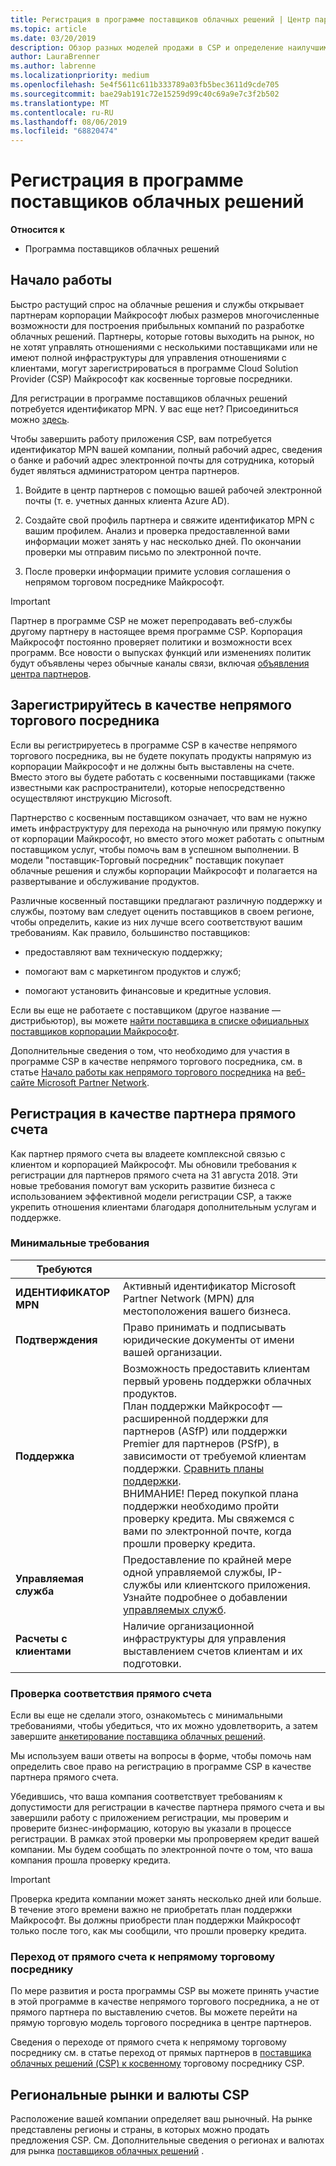 ```yaml
---
title: Регистрация в программе поставщиков облачных решений | Центр партнеров
ms.topic: article
ms.date: 03/20/2019
description: Обзор разных моделей продажи в CSP и определение наилучшим образом подходящей для вашего бизнеса
author: LauraBrenner
ms.author: labrenne
ms.localizationpriority: medium
ms.openlocfilehash: 5e4f5611c611b333789a03fb5bec3611d9cde705
ms.sourcegitcommit: bae29ab191c72e15259d99c40c69a9e7c3f2b502
ms.translationtype: MT
ms.contentlocale: ru-RU
ms.lasthandoff: 08/06/2019
ms.locfileid: "68820474"
---
```

# <a name="enroll-in-the-cloud-solution-provider-program"></a>Регистрация в программе поставщиков облачных решений

**Относится к**

- Программа поставщиков облачных решений  

## <a name="get-started"></a>Начало работы

Быстро растущий спрос на облачные решения и службы открывает партнерам корпорации Майкрософт любых размеров многочисленные возможности для построения прибыльных компаний по разработке облачных решений. Партнеры, которые готовы выходить на рынок, но не хотят управлять отношениями с несколькими поставщиками или не имеют полной инфраструктуры для управления отношениями с клиентами, могут зарегистрироваться в программе Cloud Solution Provider (CSP) Майкрософт как косвенные торговые посредники.

Для регистрации в программе поставщиков облачных решений потребуется идентификатор MPN. У вас еще нет? Присоединиться можно [здесь](https://epe.mspartner.microsoft.com/EPE/portal/en-US?partnerid=).

Чтобы завершить работу приложения CSP, вам потребуется идентификатор MPN вашей компании, полный рабочий адрес, сведения о банке и рабочий адрес электронной почты для сотрудника, который будет являться администратором центра партнеров.

1. Войдите в центр партнеров с помощью вашей рабочей электронной почты (т. е. учетных данных клиента Azure AD).

2. Создайте свой профиль партнера и свяжите идентификатор MPN с вашим профилем.
Анализ и проверка предоставленной вами информации может занять у нас несколько дней. По окончании проверки мы отправим письмо по электронной почте.

3. После проверки информации примите условия соглашения о непрямом торговом посреднике Майкрософт.

> [!IMPORTANT]  
> Партнер в программе CSP не может перепродавать веб-службы другому партнеру в настоящее время программе CSP. Корпорация Майкрософт постоянно проверяет политики и возможности всех программ. Все новости о выпусках функций или изменениях политик будут объявлены через обычные каналы связи, включая [объявления центра партнеров](https://partner.microsoft.com/pcv/announcements).

## <a name="enroll-as-an-indirect-reseller"></a>Зарегистрируйтесь в качестве непрямого торгового посредника

Если вы регистрируетесь в программе CSP в качестве непрямого торгового посредника, вы не будете покупать продукты напрямую из корпорации Майкрософт и не должны быть выставлены на счете. Вместо этого вы будете работать с косвенными поставщиками (также известными как распространители), которые непосредственно осуществляют инструкцию Microsoft.

Партнерство с косвенным поставщиком означает, что вам не нужно иметь инфраструктуру для перехода на рыночную или прямую покупку от корпорации Майкрософт, но вместо этого может работать с опытным поставщиком услуг, чтобы помочь вам в успешном выполнении. В модели "поставщик-Торговый посредник" поставщик покупает облачные решения и службы корпорации Майкрософт и полагается на развертывание и обслуживание продуктов.

Различные косвенный поставщики предлагают различную поддержку и службы, поэтому вам следует оценить поставщиков в своем регионе, чтобы определить, какие из них лучше всего соответствуют вашим требованиям. Как правило, большинство поставщиков:

- предоставляют вам техническую поддержку;

- помогают вам с маркетингом продуктов и служб;

- помогают установить финансовые и кредитные условия.

Если вы еще не работаете с поставщиком (другое название — дистрибьютор), вы можете [найти поставщика в списке официальных поставщиков корпорации Майкрософт](https://partnercenter.microsoft.com/partner/find-a-provider).

Дополнительные сведения о том, что необходимо для участия в программе CSP в качестве непрямого торгового посредника, см. в статье [Начало работы как непрямого торгового посредника](https://partner.microsoft.com/cloud-solution-provider/whats-required) на [веб-сайте Microsoft Partner Network](https://partner.microsoft.com/). 

## <a name="enroll-as-a-direct-bill-partner"></a>Регистрация в качестве партнера прямого счета

Как партнер прямого счета вы владеете комплексной связью с клиентом и корпорацией Майкрософт. Мы обновили требования к регистрации для партнеров прямого счета на 31 августа 2018. Эти новые требования помогут вам ускорить развитие бизнеса с использованием эффективной модели регистрации CSP, а также укрепить отношения клиентами благодаря дополнительным услугам и поддержке. 

### <a name="minimum-requirements"></a>Минимальные требования

|**Требуются**|                             |
|--------------------------------|--------------------------------------------------------------|
|**ИДЕНТИФИКАТОР MPN**   |Активный идентификатор Microsoft Partner Network (MPN) для местоположения вашего бизнеса.    |
|**Подтверждения**   |Право принимать и подписывать юридические документы от имени вашей организации.|
|**Поддержка**   |Возможность предоставить клиентам первый уровень поддержки облачных продуктов. <br>План поддержки Майкрософт — расширенной поддержки для партнеров (ASfP) или поддержки Premier для партнеров (PSfP), в зависимости от требуемой клиентам поддержки. [Сравнить планы поддержки](https://partner.microsoft.com/support/partnersupport).<br> ВНИМАНИЕ! Перед покупкой плана поддержки необходимо пройти проверку кредита. Мы свяжемся с вами по электронной почте, когда прошли проверку кредита. |
|**Управляемая служба**   |Предоставление по крайней мере одной управляемой службы, IP-службы или клиентского приложения. Узнайте подробнее о добавлении [управляемых служб](https://partner.microsoft.com/business-opportunities/managed-services-provider).|
|**Расчеты с клиентами** |Наличие организационной инфраструктуры для управления выставлением счетов клиентам и их подготовки.

### <a name="verify-direct-bill-eligibility"></a>Проверка соответствия прямого счета

Если вы еще не сделали этого, ознакомьтесь с минимальными требованиями, чтобы убедиться, что их можно удовлетворить, а затем завершите [анкетирование поставщика облачных решений](https://partner.microsoft.com/cloud-solution-provider/assessment).

Мы используем ваши ответы на вопросы в форме, чтобы помочь нам определить свое право на регистрацию в программе CSP в качестве партнера прямого счета.

Убедившись, что ваша компания соответствует требованиям к допустимости для регистрации в качестве партнера прямого счета и вы завершили работу с приложением регистрации, мы проверим и проверите бизнес-информацию, которую вы указали в процессе регистрации. В рамках этой проверки мы пропроверяем кредит вашей компании. Мы будем сообщать по электронной почте о том, что ваша компания прошла проверку кредита.

>[!IMPORTANT]
>Проверка кредита компании может занять несколько дней или больше. В течение этого времени важно не приобретать план поддержки Майкрософт. Вы должны приобрести план поддержки Майкрософт только после того, как мы сообщили, что прошли проверку кредита.

### <a name="transition-from-direct-bill-to-indirect-reseller"></a>Переход от прямого счета к непрямому торговому посреднику

По мере развития и роста программы CSP вы можете принять участие в этой программе в качестве непрямого торгового посредника, а не от прямого партнера по выставлению счетов. Вы можете перейти на прямую торговую модель торгового посредника в центре партнеров.

Сведения о переходе от прямого счета к непрямому торговому посреднику см. в статье переход от прямых партнеров в [поставщика облачных решений (CSP) к косвенному](transition-direct-to-indirect.md) торговому посреднику CSP.

## <a name="csp-regional-markets-and-currencies"></a>Региональные рынки и валюты CSP

Расположение вашей компании определяет ваш рыночный. На рынке представлены регионы и страны, в которых можно продать предложения CSP. См. Дополнительные сведения о регионах и валютах для рынка [поставщиков облачных решений](regional-authorization-overview.md) .

